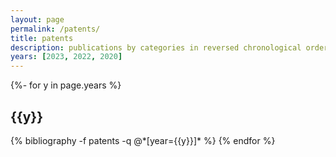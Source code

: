 ```yaml
---
layout: page
permalink: /patents/
title: patents
description: publications by categories in reversed chronological order.
years: [2023, 2022, 2020]
---
```

<!-- _pages/publications.md -->
<div class="publications">

{%- for y in page.years %}
  <h2 class="year">{{y}}</h2>
  {% bibliography -f patents -q @*[year={{y}}]* %}
{% endfor %}

</div>
